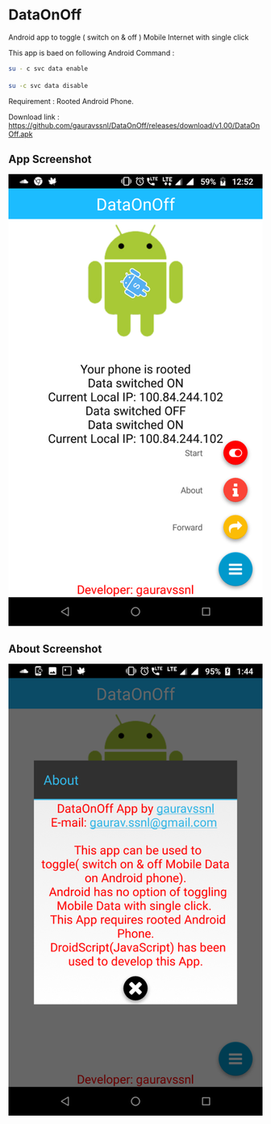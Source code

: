 # DataOnOff
Android app to toggle ( switch on &amp; off ) Mobile Internet with single click

This app is baed on following Android Command :

```bash
su - c svc data enable

su -c svc data disable
```

Requirement : Rooted Android Phone.

Download link : https://github.com/gauravssnl/DataOnOff/releases/download/v1.00/DataOnOff.apk

## App Screenshot

![ScreenShot]( https://github.com/gauravssnl/DataOnOff/blob/master/screenshots/Screenshot_20190126-125217.png )


## About Screenshot
![ScreenShot]( https://github.com/gauravssnl/DataOnOff/blob/master/screenshots/Screenshot_20190126-134410.png )



